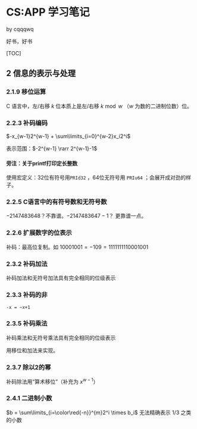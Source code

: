 # CS:APP 学习笔记

by cqqqwq

好书，好书

[TOC]

## 2 信息的表示与处理

### 2.1.9 移位运算

C 语言中，左/右移 $k$ 位本质上是左/右移 $k \bmod w$ （$w$ 为数的二进制位数）位。

### 2.2.3 补码编码

$-x_{w-1}2^{w-1} + \sum\limits_{i=0}^{w-2}x_i2^i$

表示范围：$-2^{w-1} \rarr 2^{w-1}-1$

#### 旁注：关于printf打印定长整数

使用宏定义：32位有符号用`PRId32` ，64位无符号用 `PRIu64` ；会展开成对劲的样子。

### 2.2.5 C语言中的有符号数和无符号数

$-2147483648$？不靠谱。$-2147483647-1$？ 更靠谱一点。

### 2.2.6 扩展数字的位表示

补码：最高位复制。如 $10001001 = -109 = 1111111110001001$

### 2.3.2 补码加法

补码加法和无符号加法具有完全相同的位级表示

### 2.3.3 补码的非

`-x = ~x+1`

### 2.3.5 补码乘法

补码乘法和无符号乘法具有完全相同的位级表示

用移位和加法来实现。

### 2.3.7 除以2的幂

补码除法用“算术移位”（补充为 $x^{w-1}$） 

### 2.4.1 二进制小数

$b = \sum\limits_{i=\color\red{-n}}^{m}2^i \times b_i$  无法精确表示 1/3 之类的小数

